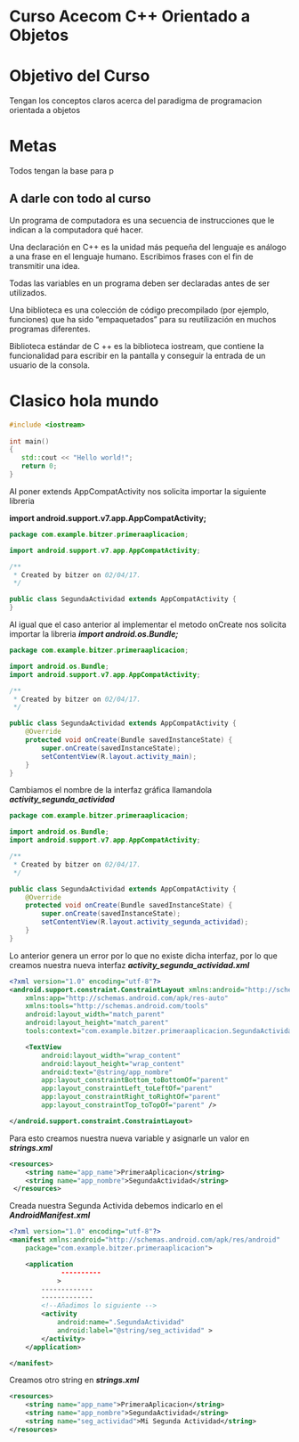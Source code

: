 # Curso Acecom C++ Orientado a Objetos
# Objetivo del Curso 

Tengan los conceptos claros acerca del paradigma de programacion orientada a objetos

# Metas 
Todos tengan la base para p

## A darle con todo al curso

Un programa de computadora es una secuencia de instrucciones que le indican a la computadora qué hacer.

Una declaración en C++ es la unidad más pequeña del lenguaje es análogo a una frase en el lenguaje humano. Escribimos frases con el fin de transmitir una idea.

Todas las variables en un programa deben ser declaradas antes de ser utilizados.

Una biblioteca es una colección de código precompilado (por ejemplo, funciones) que ha sido “empaquetados” para su reutilización en muchos programas diferentes. 

Biblioteca estándar de C ++ es la biblioteca iostream, que contiene la funcionalidad para escribir en la pantalla y conseguir la entrada de un usuario de la consola.

# Clasico hola mundo
```c++
#include <iostream>
 
int main()
{
   std::cout << "Hello world!";
   return 0;
}

```
Al poner extends AppCompatActivity nos solicita importar la siguiente libreria 

**import android.support.v7.app.AppCompatActivity;**
```java
package com.example.bitzer.primeraaplicacion;

import android.support.v7.app.AppCompatActivity;

/**
 * Created by bitzer on 02/04/17.
 */

public class SegundaActividad extends AppCompatActivity {
}
```
Al igual que el caso anterior al implementar el metodo onCreate nos solicita importar la libreria 
***import android.os.Bundle;***
```java
package com.example.bitzer.primeraaplicacion;

import android.os.Bundle;
import android.support.v7.app.AppCompatActivity;

/**
 * Created by bitzer on 02/04/17.
 */

public class SegundaActividad extends AppCompatActivity {
    @Override
    protected void onCreate(Bundle savedInstanceState) {
        super.onCreate(savedInstanceState);
        setContentView(R.layout.activity_main);
    }
}
```
Cambiamos el nombre de la interfaz gráfica llamandola 
***activity_segunda_actividad***
```java
package com.example.bitzer.primeraaplicacion;

import android.os.Bundle;
import android.support.v7.app.AppCompatActivity;

/**
 * Created by bitzer on 02/04/17.
 */

public class SegundaActividad extends AppCompatActivity {
    @Override
    protected void onCreate(Bundle savedInstanceState) {
        super.onCreate(savedInstanceState);
        setContentView(R.layout.activity_segunda_actividad);
    }
}
```
Lo anterior genera un error por lo que no existe dicha interfaz, por lo que creamos nuestra nueva interfaz
***activity_segunda_actividad.xml***
```xml
<?xml version="1.0" encoding="utf-8"?>
<android.support.constraint.ConstraintLayout xmlns:android="http://schemas.android.com/apk/res/android"
    xmlns:app="http://schemas.android.com/apk/res-auto"
    xmlns:tools="http://schemas.android.com/tools"
    android:layout_width="match_parent"
    android:layout_height="match_parent"
    tools:context="com.example.bitzer.primeraaplicacion.SegundaActividad">

    <TextView
        android:layout_width="wrap_content"
        android:layout_height="wrap_content"
        android:text="@string/app_nombre"
        app:layout_constraintBottom_toBottomOf="parent"
        app:layout_constraintLeft_toLeftOf="parent"
        app:layout_constraintRight_toRightOf="parent"
        app:layout_constraintTop_toTopOf="parent" />

</android.support.constraint.ConstraintLayout>
```
Para esto creamos nuestra nueva variable y asignarle un valor en ***strings.xml***
```xml
<resources>
    <string name="app_name">PrimeraAplicacion</string>
    <string name="app_nombre">SegundaActividad</string>
 </resources>
 ```
 Creada nuestra Segunda Activida debemos indicarlo en el ***AndroidManifest.xml***
```xml
<?xml version="1.0" encoding="utf-8"?>
<manifest xmlns:android="http://schemas.android.com/apk/res/android"
    package="com.example.bitzer.primeraaplicacion">

    <application
             ----------
            >
        -------------
        -------------
        <!--Añadimos lo siguiente -->
        <activity
            android:name=".SegundaActividad"
            android:label="@string/seg_actividad" >
        </activity>
    </application>

</manifest>
```
Creamos otro string en ***strings.xml***
```xml
<resources>
    <string name="app_name">PrimeraAplicacion</string>
    <string name="app_nombre">SegundaActividad</string>
    <string name="seg_actividad">Mi Segunda Actividad</string>
</resources>
```
